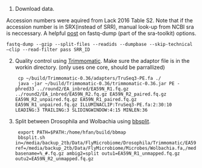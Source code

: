1. Download data.

Accession numbers were aquired from Lack 2016 Table S2. Note that if the accession number is in SRX(instead of SRR), manual look-up from NCBI sra is neccessary. A helpful [post](https://edwards.sdsu.edu/research/fastq-dump/) on fastq-dump (part of the sra-toolkit) options.

	fastq-dump --gzip --split-files --readids --dumpbase --skip-technical –clip --read-filter pass SRR_ID 

2. Quality control using [Trimmomatic](http://www.usadellab.org/cms/?page=trimmomatic). Make sure the adaptor file is in the workin directory. (only uses one core, should be parrallized)

		cp ~/build/Trimmomatic-0.36/adapters/TruSeq3-PE.fa ./
		java -jar ~/build/Trimmomatic-0.36/trimmomatic-0.36.jar PE -phred33 ../round2/EA_inbred/EA59N_R1.fq.gz ../round2/EA_inbred/EA59N_R2.fq.gz EA59N_R2_paired.fq.gz EA59N_R2_unpaired.fq.gz EA59N_R1_paired.fq.gz EA59N_R1_unpaired.fq.gz ILLUMINACLIP:TruSeq3-PE.fa:2:30:10 LEADING:3 TRAILING:3 SLIDINGWINDOW:4:15 MINLEN:36
		
3. Split between Drosophila and Wolbachia using [bbsplit](http://seqanswers.com/forums/showthread.php?t=41288).  

		export PATH=$PATH:/home/hfan/build/bbmap
		bbsplit.sh in=/media/backup_2tb/Data/FlyMicrobiome/Drosophila/Trimmomatic/EA59N_R#_paired.fq.gz ref=/media/backup_2tb/Data/FlyMicrobiome/Microbes/Wolbachia.fa,/media/backup_2tb/Data/FlyMicrobiome/Drosophila/Drosophila_melanogaster.fa basename=%_#.fq.gz ambig2=split outu1=EA59N_R1_unmapped.fq.gz outu2=EA59N_R2_unmapped.fq.gz
		
